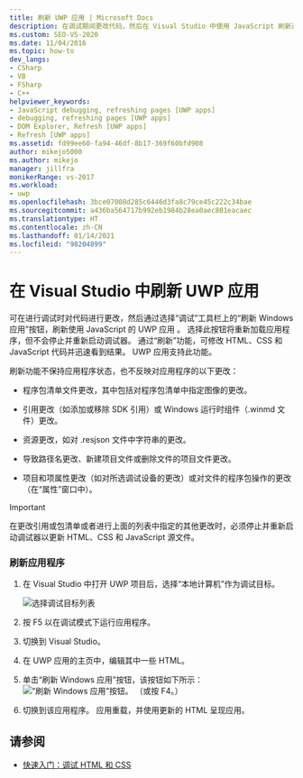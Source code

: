 ```yaml
---
title: 刷新 UWP 应用 | Microsoft Docs
description: 在调试期间更改代码，然后在 Visual Studio 中使用 JavaScript 刷新通用 Windows 平台 (UWP) 应用。
ms.custom: SEO-VS-2020
ms.date: 11/04/2016
ms.topic: how-to
dev_langs:
- CSharp
- VB
- FSharp
- C++
helpviewer_keywords:
- JavaScript debugging, refreshing pages [UWP apps]
- debugging, refreshing pages [UWP apps]
- DOM Explorer, Refresh [UWP apps]
- Refresh [UWP apps]
ms.assetid: fd99ee60-fa94-46df-8b17-369f60bfd908
author: mikejo5000
ms.author: mikejo
manager: jillfra
monikerRange: vs-2017
ms.workload:
- uwp
ms.openlocfilehash: 3bce07008d285c6446d3fa8c79ce45c222c34bae
ms.sourcegitcommit: a436ba564717b992eb1984b28ea0aec801eacaec
ms.translationtype: HT
ms.contentlocale: zh-CN
ms.lasthandoff: 01/14/2021
ms.locfileid: "98204899"
---
```

# <a name="refresh-a-uwp-app-in-visual-studio"></a>在 Visual Studio 中刷新 UWP 应用

 可在进行调试时对代码进行更改，然后通过选择“调试”工具栏上的“刷新 Windows 应用”按钮，刷新使用 JavaScript 的 UWP 应用 。 选择此按钮将重新加载应用程序，但不会停止并重新启动调试器。 通过“刷新”功能，可修改 HTML、CSS 和 JavaScript 代码并迅速看到结果。 UWP 应用支持此功能。

 刷新功能不保持应用程序状态，也不反映对应用程序的以下更改：

- 程序包清单文件更改，其中包括对程序包清单中指定图像的更改。

- 引用更改（如添加或移除 SDK 引用）或 Windows 运行时组件（.winmd 文件）更改。

- 资源更改，如对 .resjson 文件中字符串的更改。

- 导致路径名更改、新建项目文件或删除文件的项目文件更改。

- 项目和项属性更改（如对所选调试设备的更改）或对文件的程序包操作的更改（在“属性”窗口中）。

> [!IMPORTANT]
> 在更改引用或包清单或者进行上面的列表中指定的其他更改时，必须停止并重新启动调试器以更新 HTML、CSS 和 JavaScript 源文件。

### <a name="to-refresh-an-app"></a>刷新应用程序

1. 在 Visual Studio 中打开 UWP 项目后，选择“本地计算机”作为调试目标。

     ![选择调试目标列表](../debugger/media/js_select_target.png "JS_Select_Target")

3. 按 F5 以在调试模式下运行应用程序。

4. 切换到 Visual Studio。

5. 在 UWP 应用的主页中，编辑其中一些 HTML。

7. 单击“刷新 Windows 应用”按钮，该按钮如下所示：![“刷新 Windows 应用”按钮](../debugger/media/js_refresh.png "JS_Refresh")。 （或按 F4。）

8. 切换到该应用程序。 应用重载，并使用更新的 HTML 呈现应用。

## <a name="see-also"></a>请参阅
- [快速入门：调试 HTML 和 CSS](../debugger/quickstart-debug-html-and-css.md)